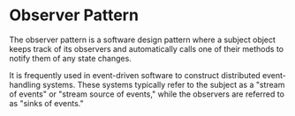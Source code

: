 # Observer Pattern
The observer pattern is a software design pattern where a subject object keeps track of its observers and automatically calls one of their methods to notify them of any state changes.

It is frequently used in event-driven software to construct distributed event-handling systems. These systems typically refer to the subject as a "stream of events" or "stream source of events," while the observers are referred to as "sinks of events."

